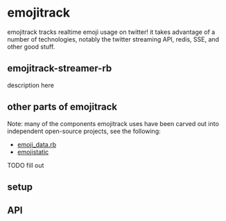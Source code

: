 # emojitrack
emojitrack tracks realtime emoji usage on twitter! it takes advantage of a number of technologies, notably the twitter streaming API, redis, SSE, and other good stuff.

## emojitrack-streamer-rb
description here

## other parts of emojitrack
Note: many of the components emojitrack uses have been carved out into independent open-source projects, see the following:

 - [emoji_data.rb](http://github.com/mroth/emoji_data.rb)
 - [emojistatic](http://github.com/mroth/emojistatic)

TODO fill out

## setup
## API
